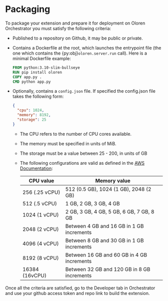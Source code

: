 # Packaging

To package your extension and prepare it for deployment on Oloren Orchestrator you must satisfy the following criteria:

- Published to a repository on Github, it may be public or private.
- Contains a Dockerfile at the root, which launches the entrypoint file (the one which contains the {py:obj}`oloren.server.run` call). Here is a minimal Dockerfile example:

  ```dockerfile
  FROM python:3.10-slim-bullseye
  RUN pip install oloren
  COPY app.py .
  CMD python app.py
  ```

- Optionally, contains a `config.json` file. If specified the config.json file takes the following form:

  ```json
  {
    "cpu": 1024,
    "memory": 8192,
    "storage": 25
  }
  ```

  - The CPU refers to the number of CPU cores available.
  - The memory must be specified in units of MiB.
  - The storage must be a value between 25 - 200, in units of GB
  - The following configurations are valid as defined in the [AWS Documentation](https://docs.aws.amazon.com/AmazonECS/latest/developerguide/task_definition_parameters.html#w354aac15c27c21b9b1b3c13):

    | CPU value      | Memory value                                |
    | -------------- | ------------------------------------------- |
    | 256 (.25 vCPU) | 512 (0.5 GB), 1024 (1 GB), 2048 (2 GB)      |
    | 512 (.5 vCPU)  | 1 GB, 2 GB, 3 GB, 4 GB                      |
    | 1024 (1 vCPU)  | 2 GB, 3 GB, 4 GB, 5 GB, 6 GB, 7 GB, 8 GB    |
    | 2048 (2 vCPU)  | Between 4 GB and 16 GB in 1 GB increments   |
    | 4096 (4 vCPU)  | Between 8 GB and 30 GB in 1 GB increments   |
    | 8192 (8 vCPU)  | Between 16 GB and 60 GB in 4 GB increments  |
    | 16384 (16vCPU) | Between 32 GB and 120 GB in 8 GB increments |

Once all the criteria are satisfied, go to the Developer tab in Orchestrator and use your github access token and repo link to build the extension.